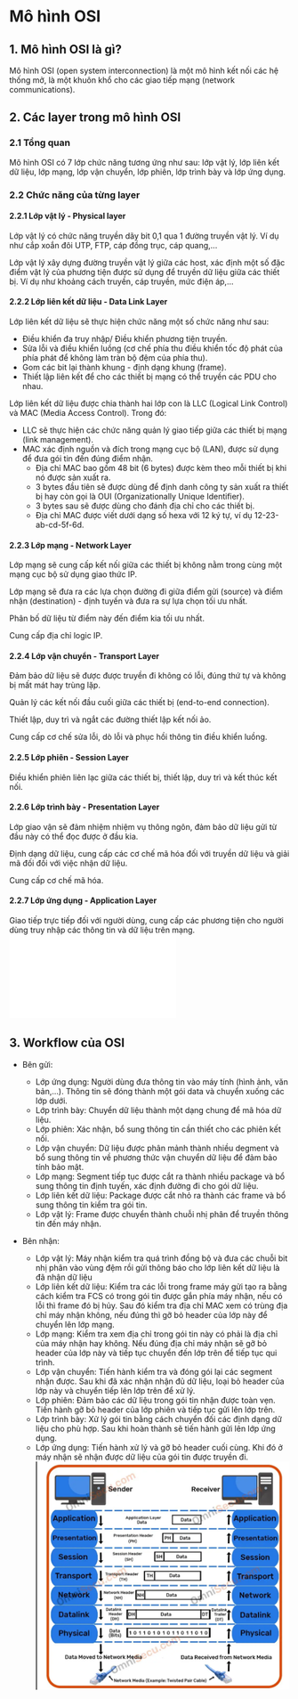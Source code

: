 # Mô hình OSI
## 1. Mô hình OSI là gì?
Mô hình OSI (open system interconnection) là một mô hình kết nối các hệ thống mở, là một khuôn khổ cho các giao tiếp mạng (network communications).

## 2. Các layer trong mô hình OSI
### 2.1 Tổng quan
Mô hình OSI có 7 lớp chức năng tương ứng như sau: lớp vật lý, lớp liên kết dữ liệu, lớp mạng, lớp vận chuyển, lớp phiên, lớp trình bày và lớp ứng dụng. 
### 2.2 Chức năng của từng layer 
#### 2.2.1 Lớp vật lý - Physical layer
Lớp vật lý có chức năng truyền dãy bit 0,1 qua 1 đường truyền vật lý. Ví dụ như cắp xoắn đôi UTP, FTP, cáp đồng trục, cáp quang,...

Lớp vật lý xây dựng đường truyền vật lý giữa các host, xác định một số đặc điểm vật lý của phương tiện được sử dụng để truyền dữ liệu giữa các thiết bị. Ví dụ như khoảng cách truyền, cáp truyền, mức điện áp,...
#### 2.2.2 Lớp liên kết dữ liệu - Data Link Layer

Lớp liên kết dữ liệu sẽ thực hiện chức năng một số chức năng như sau:
  - Điều khiển đa truy nhập/ Điều khiển phương tiện truyền.
  - Sửa lỗi và điều khiển luồng (cơ chế phía thu điều khiển tốc độ phát của phía phát để không làm tràn bộ đệm của phía thu).
  - Gom các bit lại thành khung - định dạng khung (frame).
  - Thiết lập liên kết để cho các thiết bị mạng có thể truyền các PDU cho nhau.

Lớp liên kết dữ liệu được chia thành hai lớp con là LLC (Logical Link Control) và MAC (Media Access Control). Trong đó:
   - LLC sẽ thực hiện các chức năng quản lý giao tiếp giữa các thiết bị mạng (link management).
   - MAC xác định nguồn và đích trong mạng cục bộ (LAN), được sử dụng để đưa gói tin đến đúng điểm nhận.
      - Địa chỉ MAC bao gồm 48 bit (6 bytes) được kèm theo mỗi thiết bị khi nó được sản xuất ra.
      - 3 bytes đầu tiên sẽ được dùng để định danh công ty sản xuất ra thiết bị hay còn gọi là OUI (Organizationally Unique Identifier).
      - 3 bytes sau sẽ được dùng cho đánh địa chỉ cho các thiết bị.
      - Địa chỉ MAC được viết dưới dạng số hexa với 12 ký tự, ví dụ 12-23-ab-cd-5f-6d.

#### 2.2.3 Lớp mạng - Network Layer 

Lớp mạng sẽ cung cấp kết nối giữa các thiết bị không nằm trong cùng một mạng cục bộ sử dụng giao thức IP.

Lớp mạng sẽ đưa ra các lựa chọn đường đi giữa điểm gửi (source) và điểm nhận (destination) - định tuyến và đưa ra sự lựa chọn tối ưu nhất.

Phân bố dữ liệu từ điểm này đến điểm kia tối ưu nhất.

Cung cấp địa chỉ logic IP.

#### 2.2.4 Lớp vận chuyển - Transport Layer

Đảm bảo dữ liệu sẽ được được truyền đi không có lỗi, đúng thứ tự và không bị mất mát hay trùng lặp.

Quản lý các kết nối đầu cuối giữa các thiết bị (end-to-end connection).

Thiết lập, duy trì và ngắt các đường thiết lập kết nối ảo.

Cung cấp cơ chế sửa lỗi, dò lỗi và phục hồi thông tin điều khiển luồng.

#### 2.2.5 Lớp phiên - Session Layer

Điều khiển phiên liên lạc giữa các thiết bị, thiết lập, duy trì và kết thúc kết nối.

#### 2.2.6 Lớp trình bày - Presentation Layer

Lớp giao vận sẽ đảm nhiệm nhiệm vụ thông ngôn, đảm bảo dữ liệu gửi từ đầu này có thể đọc được ở đầu kia.

Định dạng dữ liệu, cung cấp các cơ chế mã hóa đối với truyền dữ liệu và giải mã đối đối với việc nhận dữ liệu.

Cung cấp cơ chế mã hóa.

#### 2.2.7 Lớp ứng dụng - Application Layer

Giao tiếp trực tiếp đối với người dùng, cung cấp các phương tiện cho người dùng truy nhập các thông tin và dữ liệu trên mạng.
![](../docs/OSI.md)
## 3. Workflow của OSI

- Bên gửi:

   - Lớp ứng dụng: Người dùng đưa thông tin vào máy tính (hình ảnh, văn bản,...). Thông tin sẽ đóng thành một gói data và chuyển xuống các lớp dưới.
   - Lớp trình bày: Chuyển dữ liệu thành một dạng chung để mã hóa dữ liệu.
   - Lớp phiên: Xác nhận, bổ sung thông tin cần thiết cho các phiên kết nối.
   - Lớp vận chuyển: Dữ liệu được phân mảnh thành nhiều degment và bổ sung thông tin về phương thức vận chuyển dữ liệu để đảm bảo tính bảo mật.
   - Lớp mạng: Segment tiếp tục được cắt ra thành nhiều package và bổ sung thông tin định tuyến, xác định đường đi cho gói dữ liệu.
   - Lớp liên kết dữ liệu: Package được cắt nhỏ ra thành các frame và bổ sung thông tin kiểm tra gói tin.
   - Lớp vật lý: Frame được chuyển thành chuỗi nhị phân để truyền thông tin đến máy nhận.
 - Bên nhận:
   - Lớp vật lý: Máy nhận kiểm tra quá trình đồng bộ và đưa các chuỗi bit nhị phân vào vùng đệm rồi gửi thông báo cho lớp liên kết dữ liệu là đã nhận dữ liệu
   - Lớp liên kết dữ liệu: Kiểm tra các lỗi trong frame máy gửi tạo ra bằng cách kiểm tra FCS có trong gói tin được gắn phía máy nhận, nếu có lỗi thì frame đó bị hủy. Sau đó kiểm tra địa chỉ MAC xem có trùng địa chỉ máy nhận không, nếu đúng thì gỡ bỏ header của lớp này để chuyển lên lớp mạng.
   - Lớp mạng: Kiểm tra xem địa chỉ trong gói tin này có phải là địa chỉ của máy nhận hay không. Nếu đúng địa chỉ máy nhận sẽ gỡ bỏ header của lớp này và tiếp tục chuyển đến lớp trên để tiếp tục qui trình.
   - Lớp vận chuyển: Tiến hành kiểm tra và đóng gói lại các segment nhận được. Sau khi đã xác nhận nhận đủ dữ liệu, loại bỏ header của lớp này và chuyển tiếp lên lớp trên để xử lý.
   - Lớp phiên: Đảm bảo các dữ liệu trong gói tin nhận được toàn vẹn. Tiến hành gỡ bỏ header của lớp phiên và tiếp tục gửi lên lớp trên.
   - Lớp trình bày: Xử lý gói tin bằng cách chuyển đối các định dạng dữ liệu cho phù hợp. Sau khi hoàn thành sẽ tiến hành gửi lên lớp ứng dụng.
   - Lớp ứng dụng: Tiến hành xử lý và gỡ bỏ header cuối cùng. Khi đó ở máy nhận sẽ nhận được dữ liệu của gói tin được truyền đi.
![](../imgs/Workflow_OSI.png)